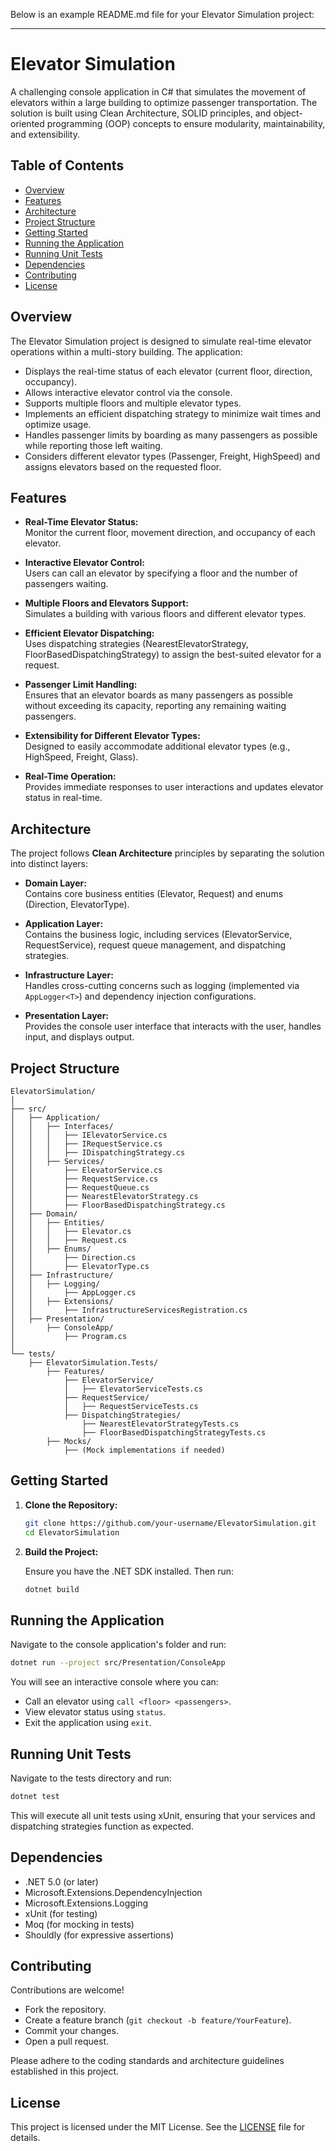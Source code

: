 Below is an example README.md file for your Elevator Simulation project:

---

# Elevator Simulation

A challenging console application in C# that simulates the movement of elevators within a large building to optimize passenger transportation. The solution is built using Clean Architecture, SOLID principles, and object-oriented programming (OOP) concepts to ensure modularity, maintainability, and extensibility.

## Table of Contents

- [Overview](#overview)
- [Features](#features)
- [Architecture](#architecture)
- [Project Structure](#project-structure)
- [Getting Started](#getting-started)
- [Running the Application](#running-the-application)
- [Running Unit Tests](#running-unit-tests)
- [Dependencies](#dependencies)
- [Contributing](#contributing)
- [License](#license)

## Overview

The Elevator Simulation project is designed to simulate real-time elevator operations within a multi-story building. The application:
- Displays the real-time status of each elevator (current floor, direction, occupancy).
- Allows interactive elevator control via the console.
- Supports multiple floors and multiple elevator types.
- Implements an efficient dispatching strategy to minimize wait times and optimize usage.
- Handles passenger limits by boarding as many passengers as possible while reporting those left waiting.
- Considers different elevator types (Passenger, Freight, HighSpeed) and assigns elevators based on the requested floor.

## Features

- **Real-Time Elevator Status:**  
  Monitor the current floor, movement direction, and occupancy of each elevator.

- **Interactive Elevator Control:**  
  Users can call an elevator by specifying a floor and the number of passengers waiting.

- **Multiple Floors and Elevators Support:**  
  Simulates a building with various floors and different elevator types.

- **Efficient Elevator Dispatching:**  
  Uses dispatching strategies (NearestElevatorStrategy, FloorBasedDispatchingStrategy) to assign the best-suited elevator for a request.

- **Passenger Limit Handling:**  
  Ensures that an elevator boards as many passengers as possible without exceeding its capacity, reporting any remaining waiting passengers.

- **Extensibility for Different Elevator Types:**  
  Designed to easily accommodate additional elevator types (e.g., HighSpeed, Freight, Glass).

- **Real-Time Operation:**  
  Provides immediate responses to user interactions and updates elevator status in real-time.

## Architecture

The project follows **Clean Architecture** principles by separating the solution into distinct layers:

- **Domain Layer:**  
  Contains core business entities (Elevator, Request) and enums (Direction, ElevatorType).

- **Application Layer:**  
  Contains the business logic, including services (ElevatorService, RequestService), request queue management, and dispatching strategies.

- **Infrastructure Layer:**  
  Handles cross-cutting concerns such as logging (implemented via `AppLogger<T>`) and dependency injection configurations.

- **Presentation Layer:**  
  Provides the console user interface that interacts with the user, handles input, and displays output.

## Project Structure

```
ElevatorSimulation/
│
├── src/
│   ├── Application/
│   │   ├── Interfaces/
│   │   │   ├── IElevatorService.cs
│   │   │   ├── IRequestService.cs
│   │   │   ├── IDispatchingStrategy.cs
│   │   ├── Services/
│   │       ├── ElevatorService.cs
│   │       ├── RequestService.cs
│   │       ├── RequestQueue.cs
│   │       ├── NearestElevatorStrategy.cs
│   │       ├── FloorBasedDispatchingStrategy.cs
│   ├── Domain/
│   │   ├── Entities/
│   │   │   ├── Elevator.cs
│   │   │   ├── Request.cs
│   │   ├── Enums/
│   │       ├── Direction.cs
│   │       ├── ElevatorType.cs
│   ├── Infrastructure/
│   │   ├── Logging/
│   │       ├── AppLogger.cs
│   │   ├── Extensions/
│   │       ├── InfrastructureServicesRegistration.cs
│   ├── Presentation/
│       ├── ConsoleApp/
│           ├── Program.cs
│
└── tests/
    ├── ElevatorSimulation.Tests/
        ├── Features/
            ├── ElevatorService/
            │   ├── ElevatorServiceTests.cs
            ├── RequestService/
            │   ├── RequestServiceTests.cs
            ├── DispatchingStrategies/
                ├── NearestElevatorStrategyTests.cs
                ├── FloorBasedDispatchingStrategyTests.cs
        ├── Mocks/
            ├── (Mock implementations if needed)
```

## Getting Started

1. **Clone the Repository:**

   ```bash
   git clone https://github.com/your-username/ElevatorSimulation.git
   cd ElevatorSimulation
   ```

2. **Build the Project:**

   Ensure you have the .NET SDK installed. Then run:

   ```bash
   dotnet build
   ```

## Running the Application

Navigate to the console application's folder and run:

```bash
dotnet run --project src/Presentation/ConsoleApp
```

You will see an interactive console where you can:
- Call an elevator using `call <floor> <passengers>`.
- View elevator status using `status`.
- Exit the application using `exit`.

## Running Unit Tests

Navigate to the tests directory and run:

```bash
dotnet test
```

This will execute all unit tests using xUnit, ensuring that your services and dispatching strategies function as expected.

## Dependencies

- .NET 5.0 (or later)
- Microsoft.Extensions.DependencyInjection
- Microsoft.Extensions.Logging
- xUnit (for testing)
- Moq (for mocking in tests)
- Shouldly (for expressive assertions)

## Contributing

Contributions are welcome!  
- Fork the repository.
- Create a feature branch (`git checkout -b feature/YourFeature`).
- Commit your changes.
- Open a pull request.

Please adhere to the coding standards and architecture guidelines established in this project.

## License

This project is licensed under the MIT License. See the [LICENSE](LICENSE) file for details.

